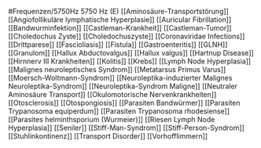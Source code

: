 #Frequenzen/5750Hz
5750 Hz (E)
[[Aminosäure-Transportstörung]]
[[Angiofollikuläre lymphatische Hyperplasie]]
[[Auricular Fibrillation]]
[[Bandwurminfektion]]
[[Castleman-Krankheit]]
[[Castleman-Tumor]]
[[Choledochus Zyste]]
[[Choledochuszyste]]
[[Coronaviridae Infections]]
[[Drittparese]]
[[Fascioliasis]]
[[Fistula]]
[[Gastroenteritis]]
[[GLNH]]
[[Granulom]]
[[Hallux Abductovalgus]]
[[Hallux valgus]]
[[Hartnup Disease]]
[[Hirnnerv III Krankheiten]]
[[Kolitis]]
[[Krebs]]
[[Lymph Node Hyperplasia]]
[[Malignes neuroleptisches Syndrom]]
[[Metatarsus Primus Varus]]
[[Moersch-Woltmann-Syndrom]]
[[Neuroleptika-induzierter Malignes Neuroleptika-Syndrom]]
[[Neuroleptika-Syndrom Maligne]]
[[Neutraler Aminosäure Transport]]
[[Okulomotorische Nervenkrankheiten]]
[[Otosclerosis]]
[[Otospongiosis]]
[[Parasiten Bandwürmer]]
[[Parasiten Trypanosoma equiperdum]]
[[Parasiten Trypanosoma rhodesiense]]
[[Parasites helminthsporium (Wurmeier)]]
[[Riesen Lymph Node Hyperplasia]]
[[Seniler]]
[[Stiff-Man-Syndrom]]
[[Stiff-Person-Syndrom]]
[[Stuhlinkontinenz]]
[[Transport Disorder]]
[[Vorhofflimmern]]